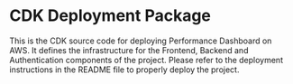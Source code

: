 # CDK Deployment Package

This is the CDK source code for deploying Performance Dashboard on AWS. It defines the infrastructure for the Frontend, Backend and Authentication components of the project. Please refer to the deployment instructions in the README file to properly deploy the project.
